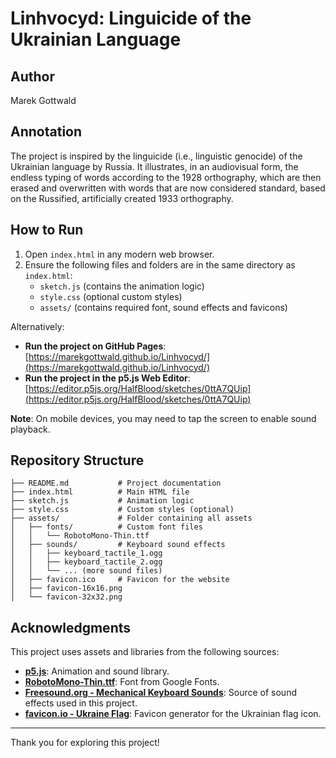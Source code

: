 # Linhvocyd: Linguicide of the Ukrainian Language

## Author
Marek Gottwald

## Annotation
The project is inspired by the linguicide (i.e., linguistic genocide) of the Ukrainian language by Russia. It illustrates, in an audiovisual form, the endless typing of words according to the 1928 orthography, which are then erased and overwritten with words that are now considered standard, based on the Russified, artificially created 1933 orthography.

## How to Run
1. Open `index.html` in any modern web browser.
2. Ensure the following files and folders are in the same directory as `index.html`:
   - `sketch.js` (contains the animation logic)
   - `style.css` (optional custom styles)
   - `assets/` (contains required font, sound effects and favicons)

Alternatively:
- **Run the project on GitHub Pages**: [https://marekgottwald.github.io/Linhvocyd/](https://marekgottwald.github.io/Linhvocyd/)
- **Run the project in the p5.js Web Editor**: [https://editor.p5js.org/HalfBlood/sketches/0ttA7QUip](https://editor.p5js.org/HalfBlood/sketches/0ttA7QUip)

**Note**: On mobile devices, you may need to tap the screen to enable sound playback.

## Repository Structure
```plaintext
├── README.md           # Project documentation
├── index.html          # Main HTML file
├── sketch.js           # Animation logic
├── style.css           # Custom styles (optional)
├── assets/             # Folder containing all assets
│   ├── fonts/          # Custom font files
│   │   └── RobotoMono-Thin.ttf
│   ├── sounds/         # Keyboard sound effects
│   │   ├── keyboard_tactile_1.ogg
│   │   ├── keyboard_tactile_2.ogg
│   │   └── ... (more sound files)
│   ├── favicon.ico     # Favicon for the website
│   ├── favicon-16x16.png
│   └── favicon-32x32.png
```
## Acknowledgments
This project uses assets and libraries from the following sources:
- **[p5.js](https://p5js.org/)**: Animation and sound library.
- **[RobotoMono-Thin.ttf](https://fonts.google.com/specimen/Roboto+Mono?lang=uk_Cyrl)**: Font from Google Fonts.
- **[Freesound.org - Mechanical Keyboard Sounds](https://freesound.org/search/?q=key+press+tactile&f=grouping_pack%3A%2242151_Mechanical+Keyboards%22)**: Source of sound effects used in this project.
- **[favicon.io - Ukraine Flag](https://favicon.io/emoji-favicons/flag-ukraine)**: Favicon generator for the Ukrainian flag icon.

---

Thank you for exploring this project!
